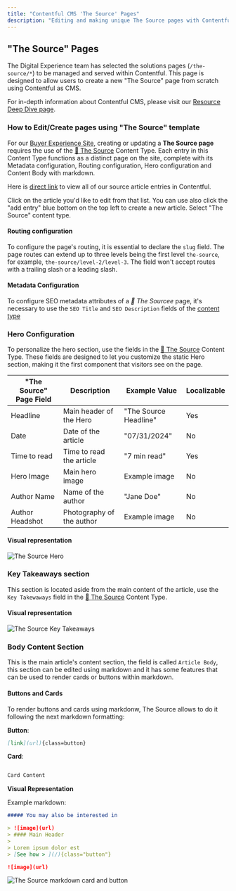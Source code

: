 ```yaml
---
title: "Contentful CMS 'The Source' Pages"
description: "Editing and making unique The Source pages with Contentful and custom components from Buyer Experience"
---
```


## "The Source" Pages

The Digital Experience team has selected the solutions pages (`/the-source/*`) to be managed and served within Contentful. This page is designed to allow users to create a new "The Source" page from scratch using Contentful as CMS.

For in-depth information about Contentful CMS, please visit our [Resource Deep Dive page](/handbook/marketing/digital-experience/contentful-cms/#resource-deep-dive).

### How to Edit/Create pages using "The Source" template

For our [Buyer Experience Site](https://gitlab.com/gitlab-com/marketing/digital-experience/buyer-experience/), creating or updating a **The Source page** requires the use of the [📄 The Source](https://app.contentful.com/spaces/xz1dnu24egyd/environments/master/content_types/article/fields) Content Type.
Each entry in this Content Type functions as a distinct page on the site, complete with its Metadata configuration, Routing configuration, Hero configuration and Content Body with markdown.

Here is [direct link](https://app.contentful.com/spaces/xz1dnu24egyd/environments/master/views/entries?searchText=&contentTypeId=&contentTypeIds=article&displayedFieldIds=contentType&displayedFieldIds=updatedAt&displayedFieldIds=author&order.direction=descending&order.fieldId=updatedAt&filters=) to view all of our source article entries in Contentful.

Click on the article you'd like to edit from that list. You can use also click the "add entry" blue bottom on the top left to create a new article. Select "The Source" content type.

#### Routing configuration

To configure the page's routing, it is essential to declare the `slug` field. The page routes can extend up to three levels being the first level `the-source`, for example, `the-source/level-2/level-3`.
The field won't accept routes with a trailing slash or a leading slash.

#### Metadata Configuration

To configure SEO metadata attributes of a *📄 The Sourcee* page, it's necessary to use the `SEO Title` and `SEO Description` fields of the [content type](https://app.contentful.com/spaces/xz1dnu24egyd/environments/master/content_types/article/fields)

### Hero Configuration

To personalize the hero section, use the fields in the [📄 The Source](https://app.contentful.com/spaces/xz1dnu24egyd/environments/master/content_types/customPage/fields) Content Type. These fields are designed to let you customize the static Hero section, making it the first component that visitors see on the page.

| "The Source" Page Field | Description | Example Value | Localizable |
|-------------------|-------------|---------------|------|
| Headline | Main header of the Hero | "The Source Headline" | Yes |
| Date | Date of the article | "07/31/2024" | No |
| Time to read | Time to read the article | "7 min read" | Yes |
| Hero Image | Main hero image | Example image | No |
| Author Name | Name of the author | "Jane Doe" | No |
| Author Headshot | Photography of the author | Example image | No |

#### Visual representation

![The Source Hero](/images/handbook/contentful/the-source-hero.png)

### Key Takeaways section

This section is located aside from the main content of the article, use the `Key Takewaways` field in the [📄 The Source](https://app.contentful.com/spaces/xz1dnu24egyd/environments/master/content_types/customPage/fields) Content Type.

#### Visual representation

![The Source Key Takeaways](/images/handbook/contentful/the-source-hero.png)

### Body Content Section

This is the main article's content section, the field is called `Article Body`, this section can be edited using markdown and it has some features that can be used to render cards or buttons within markdown.

#### Buttons and Cards

To render buttons and cards using markdonw, The Source allows to do it following the next markdown formatting:

**Button**:

````markdown
[link](url){class=button}
````

**Card**:

````markdown

Card Content

````

**Visual Representation**

Example markdown:

````markdown
##### You may also be interested in

> ![image](url)
> #### Main Header
>
> Lorem ipsum dolor est
> [See how > ](/){class="button"}

![image](url)

````

![The Source markdown card and button ](/images/handbook/contentful/the-source-hero.png)
